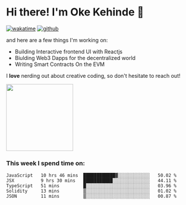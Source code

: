 # Hi there! I'm Oke Kehinde :cowboy_hat_face:

[![wakatime](https://wakatime.com/badge/user/5f3f42a0-7b4f-4c4b-b2da-012c5ac2fa62.svg)](https://wakatime.com/@5f3f42a0-7b4f-4c4b-b2da-012c5ac2fa62)
[![github](https://img.shields.io/github/followers/okeken?logo=github&style=plastic)](https://github.com/okeken?tab=followers)

and here are a few things I'm working on:

- Building Interactive frontend UI with Reactjs
- Biulding Web3 Dapps for the decentralized world
- Writing Smart Contracts On the EVM

I **love** nerding out about creative coding, so don't hesitate to reach out!


<img height="180em" src="https://github-readme-stats.vercel.app/api?username=okeken&show_icons=true&hide_border=true&&count_private=true&include_all_commits=true" />

### This week I spend time on:

<!--START_SECTION:waka-->
```text
JavaScript   10 hrs 46 mins  ████████████▓░░░░░░░░░░░░   50.02 % 
JSX          9 hrs 30 mins   ███████████░░░░░░░░░░░░░░   44.11 % 
TypeScript   51 mins         █░░░░░░░░░░░░░░░░░░░░░░░░   03.96 % 
Solidity     13 mins         ▒░░░░░░░░░░░░░░░░░░░░░░░░   01.02 % 
JSON         11 mins         ▒░░░░░░░░░░░░░░░░░░░░░░░░   00.87 % 
```
<!--END_SECTION:waka-->
